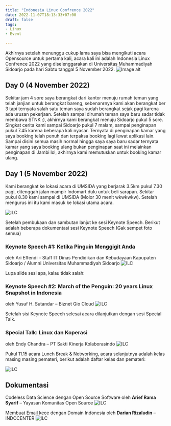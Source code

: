 ```yaml
---
title: "Indonesia Linux Confrence 2022"
date: 2022-11-07T18:13:33+07:00
draft: false
tags: 
- Linux
- Event

---
```


Akhirnya setelah menunggu cukup lama saya bisa mengikuti acara Opensource untuk pertama kali, acara kali ini adalah Indonesia Linux Confrence 2022 yang diselenggarakan di Universitas Muhammadiyah Sidoarjo pada hari Sabtu tanggal 5 November 2022.
![Image alt](https://raw.githubusercontent.com/bembenk18/Images/main/ILC/gerbang.jpg)

## **Day 0 (4 November 2022)**

Sekitar jam 4 sore saya berangkat dari kantor menuju rumah teman yang telah janjian untuk berangkat bareng, sebenanrnya kami akan berangkat ber 3 tapi ternyata salah satu teman saya sudah berangkat sejak pagi karena ada urusan pekerjaan. Setelah sampai dirumah teman saya baru sadar tidak membawa STNK :), akhirnya kami berangkat menuju Sidoarjo pukul 5 sore. Singkat cerita kami sampai Sidoarjo pukul 7 malam, sampai penginapan pukul 7.45 karena beberapa kali nyasar. Ternyata di penginapan kamar yang saya booking telah penuh dan terpaksa booking lagi lewat aplikasi lain. Sampai disini semua masih normal hingga saya saya baru sadar ternyata kamar yang saya booking ulang bukan penginapan saat ini melainkan penginapan di Jambi lol, akhirnya kami memutuskan untuk booking kamar ulang.

## **Day 1 (5 November 2022)**

Kami berangkat ke lokasi acara di UMSIDA yang berjarak 3.5km pukul 7.30 pagi, ditenggah jalan mampir Indomart dulu untuk beli sarapan. Sekitar pukul 8.30 kami sampai di UMSIDA (Molor 30 menit wkwkwkw). Setelah mengurus ini itu kami masuk ke lokasi utama acara.

![ILC](https://raw.githubusercontent.com/bembenk18/Images/main/ILC/1668072467889-1024x771.jpg "Pembukaan")


Setelah pembukaan dan sambutan lanjut ke sesi Keynote Speech. Berikut adalah beberapa dokumentasi sesi Keynote Speech (Gak sempet foto semua)

### **Keynote Speech #1: Ketika Pinguin Menggigit Anda**
oleh Ari Effendi – Staff IT Dinas Pendidikan dan Kebudayaan Kapupaten Sidoarjo / Alumni Universitas Muhammadiyah Sidoarjo
![ILC](https://raw.githubusercontent.com/bembenk18/Images/main/ILC/1668072468293-1-1024x771.jpg)

Lupa slide sesi apa, kalau tidak salah: 
### **Keynote Speech #2: March of the Penguin: 20 years Linux Snapshot in Indonesia** 
oleh Yusuf H. Sutandar – Biznet Gio Cloud
![ILC](https://raw.githubusercontent.com/bembenk18/Images/main/ILC/1668072468251-1024x771.jpg)

Setelah sisi Keynote Speech selesai acara dilanjutkan dengan sesi Special Talk.
### **Special Talk: Linux dan Koperasi** 
oleh Endy Chandra – PT Sakti Kinerja Kolaborasindo
![ILC](https://raw.githubusercontent.com/bembenk18/Images/main/ILC/1668072468207-1024x771.jpg)

Pukul 11.15 acara Lunch Break & Networking, acara selanjutnya adalah kelas masing masing pemateri, berikut adalah daftar kelas dan pemateri:

![ILC](https://raw.githubusercontent.com/bembenk18/Images/main/ILC/image-1024x472.png)

## **Dokumentasi**
 
Codeless Data Science dengan Open Source Software oleh **Arief Rama Syarif** – Yayasan Komunitas Open Source
![ILC](https://raw.githubusercontent.com/bembenk18/Images/main/ILC/1668072468140-1024x771.jpg)

Membuat Email kece dengan Domain Indonesia oleh **Darian Rizaludin** – INDOCENTER
![ILC](https://raw.githubusercontent.com/bembenk18/Images/main/ILC/1668072467952-1024x771.jpg)
